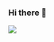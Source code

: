 ### Hi there 👋

<!--
**jayjayjayjayjayjayjayjayjay/jayjayjayjayjayjayjayjayjay** is a ✨ _special_ ✨ repository because its `README.md` (this file) appears on your GitHub profile.

Here are some ideas to get you started:

- 🔭 I’m currently working on ...
- 🌱 I’m currently learning ...
- 👯 I’m looking to collaborate on ...
- 🤔 I’m looking for help with ...
- 💬 Ask me about ...
- 📫 How to reach me: ...
- 😄 Pronouns: ...
- ⚡ Fun fact: ...
-->

<a href="https://www.instagram.com/minjaebaek/" target="_blank"><img src="https://img.shields.io/badge/뱃지레이블-배경색?style=뱃지모양&logo=E4405F&logoColor=000111"/></a>

